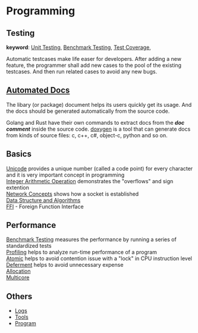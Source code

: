 Programming
===========

Testing
---

**keyword**:
[Unit Testing][unit test tech],
[Benchmark Testing][benchmark],
[Test Coverage][coverage],

Automatic testcases make life easer for developers.
After adding a new feature, the programmer shall add
new cases to the pool of the existing testcases.
And then run related cases to avoid any new bugs.

[Automated Docs](./docs/docs.md)
--------------------------------

The libary (or package) document helps its users
quickly get its usage. And the docs should be generated
automatically from the source code.

Golang and Rust have their own commands to extract
docs from the ***doc comment*** inside the source code.
[doxygen](https://www.doxygen.nl/) is a tool that can
generate docs from kinds of source files: c, c++, c#,
object-c, python and so on.

Basics
------

[Unicode][unicode] provides a unique number (called a code point)
for every character and it is very important concept in programming  
[Integer Arithmetic Operation][Integer Overflow] demonstrates
the "overflows" and sign extention  
[Network Concepts][network concepts] shows how a socket is established  
[Data Structure and Algorithms][data structure and algorithms]  
[FFI][ffi] - Foreign Function Interface

Performance
-----------

[Benchmark Testing][benchmark] measures the performance by running a series of standardized tests  
[Profiling][profiling] helps to analyze run-time performance of a program  
[Atomic][Atomic] helps to avoid contention issue with a "lock" in CPU instruction level  
[Deferment][deferment] helps to avoid unnecessary expense  
[Allocation][allocation]  
[Multicore][multicore]

Others
------

* [Logs](./log.md)
* [Tools](./tools/tools.md)
* [Program](./program.md)

[allocation]: ./performance/allocation.md
[Integer Overflow]: ./basic/integer_overflow.md
[unicode]: ./basic/unicode.md
[ffi]: ./basic/ffi.md
[multicore]: ./performance/multicore.md
[data structure and algorithms]: ../notes/practice/algorithm.md
[network concepts]: ./basic/network_concepts.md
[unit test tech]: https://github.com/hzget/tech/tree/main/testing
[Atomic]: https://github.com/hzget/go-investigation/tree/main/performance/atomic
[deferment]: ./performance/deferment.md
[profiling]: ../notes/golang/diagnostics/profile/profile.md
[benchmark]: ./performance/benchmark.md
[coverage]: ./testing/coverage.md
